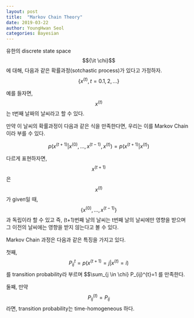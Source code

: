 ```yaml
---
layout: post
title:  "Markov Chain Theory"
date: 2019-03-22 
author: YoungHwan Seol
categories: Bayesian
---
```


유한의 discrete state space $${\it \chi}$$ 에 대해, 다음과 같은 확률과정(sotchastic process)가 있다고 가정하자. $$\{x^{(t)},t=0.1,2,...\}$$

예를 들자면, $$x^{(t)}$$는 t번째 날짜의 날씨라고 할 수 있다.

만약 이 날씨의 확률과정이 다음과 같은 식을 만족한다면, 우리는 이를 Markov Chain이라 부를 수 있다.

$$ p(x^{(t+1)} | x^{(0)},...,x^{(t-1)},x^{(t)} )=p(x^{(t+1)}|x^{(t)}) $$

다르게 표현하자면,  $$x^{(t+1)}$$ 은 $$x^{(t)}$$가 given일 때, $$ \{ x^{(0)},...,x^{(t-1)} \} $$ 과 독립이라 할 수 있고 즉, (t+1)번째 날의 날씨는 t번째 날의 날씨에만 영향을 받으며 그 이전의 날씨에는 영향을 받지 않는다고 볼 수 있다.

Markov Chain 과정은 다음과 같은 특징을 가지고 있다.

첫째,  $$ P_{ij}^{t} = p(x^{(t+1)}=j|x^{(t)}=i) $$ 를 transition probability라 부르며 $$\sum_{j \in \chi} P_{ij}^{t}=1 를 만족한다. 

둘째, 만약 $$ P_{ij}^{(t)}=P_{ij} $$ 라면, transition probability는 time-homogeneous 하다.









